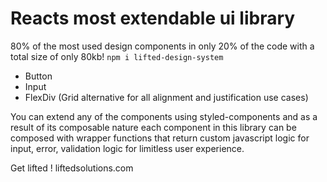 # Reacts most extendable ui library

80% of the most used design components in only 20% of the code with a total size of only 80kb!
`npm i lifted-design-system`


- Button
- Input
- FlexDiv (Grid alternative for all alignment and justification use cases)


You can extend any of the components using styled-components and as a result of its composable nature each component in this library can be composed with wrapper functions that return custom javascript logic for input, error, validation logic for limitless user experience.

Get lifted ! liftedsolutions.com



